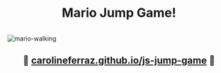 <h1 align="center">Mario Jump Game!</h1>


<p align="center">
<img src="">
</p>

![mario-walking](https://user-images.githubusercontent.com/95757534/177066422-b8cad3e6-2fde-44b4-8c9f-6753b11eed8c.gif)

<h2 align="center">&#x1F47B; <a href="https://carolineferraz.github.io/js-jump-game/">carolineferraz.github.io/js-jump-game</a> &#x1F47B;</h2>
